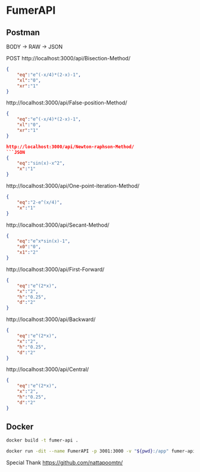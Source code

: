 # FumerAPI

## Postman

BODY -> RAW -> JSON

POST http://localhost:3000/api/Bisection-Method/ 
```JSON
{
    "eq":"e^(-x/4)*(2-x)-1",
    "xl":"0",
    "xr":"1"
}
```

http://localhost:3000/api/False-position-Method/
```JSON
{
	"eq":"e^(-x/4)*(2-x)-1",
	"xl":"0",
	"xr":"1"
}

http://localhost:3000/api/Newton-raphson-Method/
```JSON
{
	"eq":"sin(x)-x^2",
	"x":"1"
}
```

http://localhost:3000/api/One-point-iteration-Method/
```JSON
{
	"eq":"2-e^(x/4)",
	"x":"1"
}
```
http://localhost:3000/api/Secant-Method/
```JSON
{
	"eq":"e^x*sin(x)-1",
	"x0":"0",
	"x1":"2"
}
```
http://localhost:3000/api/First-Forward/
```JSON
{
	"eq":"e^(2*x)",
	"x":"2",
	"h":"0.25",
	"d":"2"
}
```
http://localhost:3000/api/Backward/
```JSON
{
	"eq":"e^(2*x)",
	"x":"2",
	"h":"0.25",
	"d":"2"
}
```
http://localhost:3000/api/Central/
```JSON
{
	"eq":"e^(2*x)",
	"x":"2",
	"h":"0.25",
	"d":"2"
}
```


## Docker

```sh
docker build -t fumer-api .
```

```sh
docker run -dit --name FumerAPI -p 3001:3000 -v "${pwd}:/app" fumer-api
```

Special Thank
https://github.com/nattapoomtn/